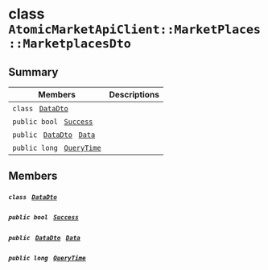 # class `AtomicMarketApiClient::MarketPlaces::MarketplacesDto` 

## Summary

 Members                                | Descriptions                                
----------------------------------------|---------------------------------------------
`class ` [`DataDto`](.github/workflows/documentation/md/AtomicMarketApiClient--MarketPlaces--MarketplacesDto--DataDto.md#class_atomic_market_api_client_1_1_market_places_1_1_marketplaces_dto_1_1_data_dto)        | 
`public bool ` [`Success`](#class_atomic_market_api_client_1_1_market_places_1_1_marketplaces_dto_1a506fb037fbb6bfe8f254c021a2c3cfac) | 
`public ` [`DataDto`](.github/workflows/documentation/md/AtomicMarketApiClient--MarketPlaces--MarketplacesDto--DataDto.md#class_atomic_market_api_client_1_1_market_places_1_1_marketplaces_dto_1_1_data_dto)` ` [`Data`](#class_atomic_market_api_client_1_1_market_places_1_1_marketplaces_dto_1a6ed89521b3da4f30d2ab82c36d0afd13) | 
`public long ` [`QueryTime`](#class_atomic_market_api_client_1_1_market_places_1_1_marketplaces_dto_1a6cc7a06930fbe1e28eb7eed2599015c9) | 

## Members

##### `class ` [`DataDto`](.github/workflows/documentation/md/AtomicMarketApiClient--MarketPlaces--MarketplacesDto--DataDto.md#class_atomic_market_api_client_1_1_market_places_1_1_marketplaces_dto_1_1_data_dto) 

##### `public bool ` [`Success`](#class_atomic_market_api_client_1_1_market_places_1_1_marketplaces_dto_1a506fb037fbb6bfe8f254c021a2c3cfac) 

##### `public ` [`DataDto`](.github/workflows/documentation/md/AtomicMarketApiClient--MarketPlaces--MarketplacesDto--DataDto.md#class_atomic_market_api_client_1_1_market_places_1_1_marketplaces_dto_1_1_data_dto)` ` [`Data`](#class_atomic_market_api_client_1_1_market_places_1_1_marketplaces_dto_1a6ed89521b3da4f30d2ab82c36d0afd13) 

##### `public long ` [`QueryTime`](#class_atomic_market_api_client_1_1_market_places_1_1_marketplaces_dto_1a6cc7a06930fbe1e28eb7eed2599015c9) 

